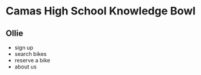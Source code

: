 # Camas High School Knowledge Bowl
<!DOCTYPE html>
<html>
	<meta charset="utf-8"/>
	<link type="text/css" rel="stylesheet" href="stylesheets/main.css">
<div class="container">
  <body>
  <div class="nav">
    <h2>Ollie</h2>
  	<ul>
  		<li>sign up</li>
  		<li>search bikes</li>
  		<li>reserve a bike</li>
 			 <li>about us</li>
		</ul>
    </div>
</html>
